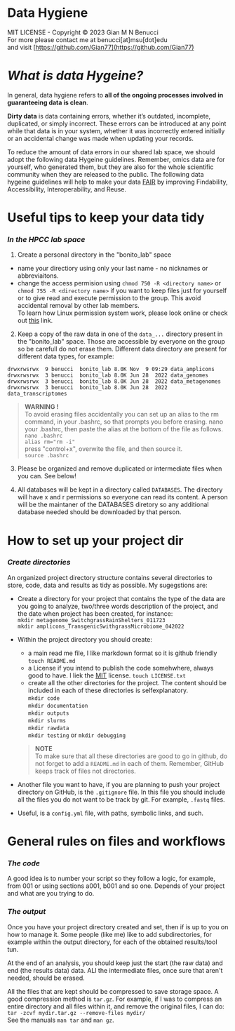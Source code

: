 # Data Hygiene

MIT LICENSE - Copyright © 2023 Gian M N Benucci<br>
For more please contact me at benucci[at]msu[dot]edu<br>
and visit [https://github.com/Gian77](https://github.com/Gian77)<br>

# *What is data Hygeine?*
In general, data hygiene refers to **all of the ongoing processes involved in guaranteeing data is clean**.<br>

**Dirty data** is data containing errors, whether it’s outdated, incomplete, duplicated, or simply incorrect. These errors can be introduced at any point while that data is in your system, whether it was incorrectly entered initially or an accidental change was made when updating your records.

To reduce the amount of data errors in our shared lab space, we should adopt the following data Hygeine guidelines. Remember, omics data are for yourself, who generated them, but they are also for the whole scientific community when they are released to the public. The following data hygeine guidelines will help to make your data [FAIR](https://www.go-fair.org/fair-principles/) by improving Findability, Accessibility, Interoperability, and Reuse.

# Useful tips to keep your data tidy

### *In the HPCC lab space*

1) Create a personal directory in the "bonito_lab" space
*  name your directiory using only your last name - no nicknames or abbreviaitons.
* change the access permision using
`chmod 750 -R <directory name>` or `chmod 755 -R <directory name>` if you want to keep files just for yourself or to give read and execute permission to the group. This avoid accidental removal by other lab members.<br>
To learn how Linux permission system work, please look online or check out [this](https://jfrog.com/community/devops/linux-permissions-dos-and-donts/#:~:text=What%20are%20Linux%20File%20Permissions,access%20specific%20files%20and%20directories.) link.

2) Keep a copy of the raw data in one of the `data_...` directory present in the "bonito_lab" space. Those are accessible by everyone on the group so be carefull do not erase them. Different data directory are present for different data types, for example:

```
drwxrwsrwx  9 benucci  bonito_lab 8.0K Nov  9 09:29 data_amplicons
drwxrwsrwx  3 benucci  bonito_lab 8.0K Jun 28  2022 data_genomes
drwxrwsrwx  3 benucci  bonito_lab 8.0K Jun 28  2022 data_metagenomes
drwxrwsrwx  3 benucci  bonito_lab 8.0K Jun 28  2022 data_transcriptomes
```

>__WARNING !__<br>
> To avoid erasing files accidentally you can set up an alias to the rm command, in your .bashrc, so that prompts you before erasing. nano your .bashrc, then paste the alias at the bottom of the file as follows.<br>
>`nano .bashrc`<br>
>`alias rm="rm -i"`<br>
>press "control+x", overwite the file, and then source it.<br>
>`source .bashrc`<br>

3) Please be organized and remove duplicated or intermediate files when you can. See below!

4) All databases will be kept in a directory called `DATABASES`. The directory will have x and r permissions so everyone can read its content. A person will be the maintaner of the DATABASES diretory so any additional database needed should be downloaded by that person.

# How to set up your project dir

### *Create directories*

An organized project directory structure contains several directories to store, code, data and results as tidy as possible. My sugegstions are:

* Create a directory for your project that contains the type of the data are you going to analyze, two/three words description of the project, and the date when project has been created, for instance:<br>
`mkdir metagenome_SwitchgrassRainShelters_011723`<br>
`mkdir amplicons_TransgenicSwithgrassMicrobiome_042022`<br>

* Within the project directory you should create:<br>
  * a main read me file, I like markdown format so it is github friendly
  `touch README.md`<br>
  * a License if you intend to publish the code somehwhere, always good to have. I liek the [MIT](https://en.wikipedia.org/wiki/MIT_License) license.
  `touch LICENSE.txt`<br>
  * create all the other directories for the project. The content should be included in each of these directories is selfexplanatory.<br>
  `mkdir code`<br>
  `mkdir documentation`<br>
  `mkdir outputs`<br>
  `mkdir slurms`<br>
  `mkdir rawdata`<br>
  `mkdir testing` or `mkdir debugging`<br>

   >__NOTE__<br>
   > To make sure that all these directories are good to go in github, do not forget to add a `README.md` in each of them. Remember, GitHub keeps track of files not directories.

* Another file you want to have, if you are planning to push your project directory on GitHub, is the `.gitignore` file. In this file you should include all the files you do not want to be track by git. For example, `.fastq` files.

* Useful, is a `config.yml` file, with paths, symbolic links, and such.

# General rules on files and workflows

### *The code*
A good idea is to number your script so they follow a logic, for example, from 001 or using sections a001, b001 and so one. Depends of your project and what are you trying to do.

### *The output*
Once you have your project directory created and set, then if is up to you on how to manage it. Some people (like me) like to add subdirectories, for example within the output directory, for each of the obtained results/tool tun.

At the end of an analysis, you should keep just the start (the raw data) and end (the results data) data. ALl the intermediate files, once sure that aren't needed, should be erased.

All the files that are kept should be compressed to save storage space. A good compression method is `tar.gz`. For example, if I was to compress an entire directory and all files within it, and remove the original files, I can do:<br>
`tar -zcvf mydir.tar.gz --remove-files mydir/`<br>
See the manuals `man tar` and `man gz`.
